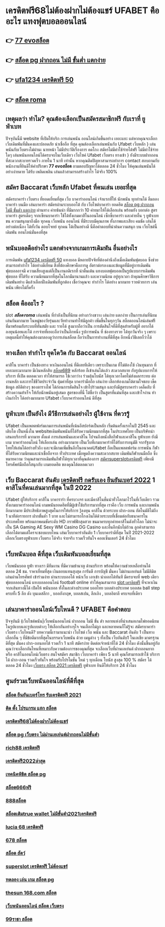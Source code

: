 # เครดิตฟรี68ไม่ต้องฝากไม่ต้องแชร์ UFABET คืออะไร  แทงฟุตบอลออนไลน์

## 👉 [77 evoสล็อต](https://ufa7777.ufax.win/)
## 👉 [สล็อต pg ฝากถอน ไม่มี ขั้นต่ำ แตกง่าย](https://ufabetpgufa.ufax.win/)
## 👉 [ufa1234 เครดิตฟรี 50](https://ufabetpgufa.ufax.win/)
## 👉 [สล็อต roma](https://ufa7777.ufax.win/)

## เหตุผลว่า ทำไม? คุณต้องเลือกเป็นสมัครสมาชิกฟรี กับเราที่ ยูฟ่าเบท

ปัจจุบันนี้มี website  ที่เปิดให้บริก การเล่นพนัน  ออนไลน์เกิดขึ้นอย่าง เยอะแยะ แต่หากคุณจะเลือกเว็บเดิมพันที่มั่นคงและปลอดภัย  น่าเชื่อถือ ที่สุด คุณต้องเลือกเล่นพนันกับ  Ufabet เว็บหลัก } เล่นพนันกับเว็บตรงไม่ผ่านเ นายหน้า  ไม่มีประวัติเรื่องการ คดโกง   สมัครไม่มีค่าใช้จ่ายได้ฟรี ไม่มีค่าใช้จ่ายใดๆ เล่นพนันออนไลน์ได้ครบจบในเว็บเดียว เว็บไซค์  Ufabet เว็บตรง ทางเข้า   } ยังมีระบบฝากถอน ที่สะดวกสะบายรวดเร็ว ภายใน  1 นาที เท่านั้น หากคุณติดปัญหาสามารถทำการ contact สอบถามกับพนักงานที่ยินดีให้คำปรึกษา **77 evoสล็อต** ถามตอบปัญหาได้ตลอด  24 ชั่วโมง  ให้คุณเล่นพนันได้อย่างง่ายดาย ได้รับ เพลิดเพลิน เล่นแล้วสามารถสร้างกำไร ได้จริง 100% 


## สมัคร Baccarat  เว็บหลัก Ufabet ที่คนเล่น เยอะที่สุด

สมัครบาคาร่า เว็บตรง ที่ยอดเยี่ยมที่สุด  เว็บ  บาคาร่าออนไลน์ เจ้าแรกที่ให้ นักพนัน  ทุกท่านได้ ลิ้มลอง บาคาร่า บนมือ เล่นบาคาร่า สมัครผ่านระบบออโต้  กับ  เว็บไซต์บาคาร่า ยอดฮิต [สล็อต pg ฝากถอน ไม่มี ขั้นต่ำ แตกง่าย](https://ufabetpgufa.ufax.win/)  ผ่านทาง  ค่ายช้นนำ ที่มีมากกว่า 10 ค่ายมาให้ได้เลือกเล่น พร้อมยัง บอกต่อ สูตรบาคาร่า  สูตรเด็ดๆ  จากเซียนบาคาร่า ใช้ได้ทั้งเกมคาสิโนออนไลน์ เซ็กซี่บาคาร่า และค่ายอื่น ๆ ยูฟ่าเบท  ขน ความสนุกมาถึงมือ ทุกคน  เว็บพนัน  ออนไลน์ ที่มีระบบมีคุณภาพ ทั้งภาพและเสียง คมชัด เล่นได้อย่างต่อเนื่อง  ได้ทั้งวัน  ตอบโจทย์  ทุกคน  ได้เป็นอย่างดี นี่คือคำตอบที่น่าค้นความสนุก บน เว็บไซต์นี้ เดิมพัน ออนไลน์มั่นคงที่สุด

##  พนันบอลดีอย่างไร แตกต่างจากเกมการเดิมพัน อื่นอย่างไร

การเดิมพัน  [ufa1234 เครดิตฟรี 50](https://ufa7777.ufax.win/) แทงบอล มีหลายปัจจัยที่ต้องคำนึงถึงเมื่อเดิมพันฟุตบอล ซึ่งช่วยสามารถทำกำไร ได้อย่างดีเยี่ยม สิ่งที่ต้องศึกษาคือการดู อัตราต่อรองงและข้อมูลที่มีอยู่การเดิมพัน ฟุตบอลอาจมี ความเสี่ยงสูงแต่ก็เป็นงานอดิเรกที่ น่าตื่นเต้น แทงบอลฟุตบอลเป็นรูปแบบการเดิมพันฟุตบอล ที่ได้รับ ความนิยมมากที่สุดในโลกมีมานานแล้ว และความนิยม อยู่ทุกเวลา ถ้าคุณศึกษาวิธีการเดิมพันอย่าง ดีแล้วเลือกฝั่งเดิมพันที่ถูกต้อง เชื่อว่าคุณจะ ทำกำไร ได้อย่าง มากมาย รวยด้วยการ เล่นพนัน เพียงไม่กี่ครั้ง

##  สล็อต คืออะไร ?

 slot   ***สล็อต roma*** เล่นพนัน ที่กำลังเป็นที่นิยม อย่างกว้างขวาง  เล่นง่าย แตกง่าย  เป็นการเล่นที่นิยม เล่นกันมากมาย ในหมู่ของวัยรุ่นและวัยทำงานทำให้มีลูกค้า เพิ่มขึ้นในทุกๆวัน  สล็อตออนไลน์เล่นฟรีที่มาพร้อมกับระบบที่ทันสมัย และ รายได้ สูงมากถือว่าเป็น การตัดสินใจที่ดีที่สุดสำหรับผู้ที่ อยากได้ ลงทุนน้อยและได้ การจ่ายที่เยอะถือว่าเป็นอีกหนึ่ง รูปการพนัน ที่ ช่องทางรวย ได้ทุกวันจริง ๆ เพราะเหตุผลนี้ทำให้คุณต้องมาลองดูว่าการเล่นสล็อต ถือว่าเป็นการทำงานที่ดีที่สุด อีกหนึ่งวิธีเลยก็ว่าได้


## ทางเลือก ทำกำไร ยุคโควิด กับ  Baccarat ออนไลน์ 

คาสิโน บาคาร่า เป็นช่องทาง หาเงินออนไลน์ ที่ดีเลยทีเดียว เพราะเป็นเกม ที่ไม่ต้องใช้ เงินทุนมาก ที่เยอะแยะมากมาย มีเงินหลักสิบ [สล็อต689](https://ufabetpgufa.ufax.win/) หลักร้อย ก็เข้าเล่นได้เเล้ว สะดวกสบาย กับรูปแบบการให้บริการ ที่เปิด  ตลอดเวลา ทำให้สามารถ ใช้เวลาว่าง  ร่วมลุ้นโบนัส  ได้ทุกเวลาโดยไม่ส่งผลกระทบ ต่องานหลัก และการใช้ชีวิตประจำวัน  คุ้มค่าที่สุด  บาคาร่ามือถือ เล่นง่าย เลือกห้องเกมได้ตามใจชอบ เช็คข้อมูล สถิติต่างๆ ของตารางไพ่ ได้ก่อนการตัดสินใจ เข้าไปร่วมสนุก และยังมีสูตรบาคาร่า  เคล็ดลับ   ที่สร้างความสำเร็จ ให้กับนักพนันอยู่เสมอ สูตรของที่นี่ ได้ชื่อว่า เป็นสูตรที่แม่นที่สุด และเข้าใจง่าน ทำเงินกำไร ได้อย่างมากมาย Ufabet  เว็บบาคาร่าออนไลน์ ดีที่สุด

## ยูฟ่าเบท เป็นยังไง มีวีธีการเล่นอย่างไร ผู้ใช้งาน ที่ควรรู้ 

Ufabet  เป็นแพลตฟอร์มเกมการเล่นพนันที่เน้นอีสปอร์ตเป็นหลัก เริ่มต้นครั้งแรกในปี 2545 และ เติบโต เป็นหนึ่งใน websiteเดิมพันพนันที่ได้รับความนิยมมากที่สุด ในประเทศไทย เป็นบริษัทนำเสนอบริการที่ มากมาย ตั้งแต่ การเล่นพนันและคาสิโน ไปจนถึงหนังสือกีฬาและคาสิโน ยูฟ่าเบท ยังมีเกม บาคาร่าออนไลน์ ให้เลือกเล่น อย่างมากมาย เป็นเว็บที่เกมบาคาร่าที่ได้รับการอนุมัติ จากรัฐบาลไทยให้เล่นได้อย่างทั่วถึง และจะมีเกมเพิ่มขึ้นอีกในอนาคตUfabet ถือเป็นแพลตฟอร์ม การพนัน กีฬาที่ได้รับความนิยมและน่าเชื่อถือจาก ทั่วประเทศ  เมื่อพูดถึงความสะดวกสบาย เดิมพันกีฬาบนมือถือ ซึ่งหมายความ ว่าคุณสามารถเดิมพันกีฬาได้ทุกเวลาที่คุณต้องการ [สมัครsuperslotเครดิตฟรี](https://ufabetpgufa.ufax.win/) เพียงมีโทรศัพท์มือถือก็สนุกกับ เกมยอดฮิต ของคุณได้ตลอดเวลา


## เว็บ Baccarat อันดับ [เครดิตฟรี กดรับเอง ยืนยันเบอร์ 2022](https://ufa7777.ufax.win/) 1 คาสิโนที่คนเล่นมากที่สุด ในปี 2022

 Ufabet  ผู้ให้บริการ คาสิโน บาคาราร่า ที่ครบวงจร และมีคาสิโนชั่นนำทั่วโลกมาไว้ในที่เว็บเดียว รวมทั้งเกมบาคาร่าออนไลน์ เกมพนันยอดฮิตที่มีผู้เข้าใช้บริการมากที่สุด เราคือ  เว็บ การพนัน  และเกมพนันอีกมากมาย มีประสิทธิภาพสูงสุดในการให้บริการ  ]ลงทุน  คาสิโน ด้วยระบบ ฝาก-ถอน อัตโนมัติไม่ถึง 1 นาทีต่อรายการ ฝากขั้นต่ำ 1 บาท   และไม่สามารถโกงเงินได้ด้วยระบบที่เชื่อมต่อกับธนาคารในประเทศไทย พร้อมภาพคมชัดระดับ HD กราฟฟิกสุดสวย ขนมาครบทุกค่ายคาสิโนดังทั่วโลก ไม่น่าจะเป็น SA Gaming AE Sexy WM Casino DG Casino และอื่นอีกนับไม่ถ้วน ลูกค้าสามารถเลือกได้ตามแต่ใครจะชอบแบบไหน เล่นเว็บบาคาร่าอันดับ 1   เว็บบาคาร่าดีที่สุด  ในปี 2021-2022 เลือกเว็บตรงยูฟ่าเบท  เว็บตรง ได้จริง จ่ายจริง รวดเร็วทันใจ คอลเซ็นเตอร์ 24 ชั่วโมง


## เว็บพนันบอล ดีที่สุด เว็บเดิมพันบอลเยี่ยมที่สุด

 เว็บพนันบอล   ยูฟ่า  ทางเรา มีทีมงาน  ที่มีความชำนาญ ด้านบริการ พร้อมให้ความช่วยเหลือท่านได้  ตลอด 24 ชม.  ราคาเยี่ยมที่สุด   เงินตอบแทนสุงสุด  การันตี   การบัญชี  มั่นคง ไม่ผ่านเอเย่นต์   ไม่มีลิมิต  เล่นผ่านโทรศัพท์   เข้าร่วมง่าย  ผ่านระบบออโต้ หน้าเว็บ   เอาเข้า  นำออกได้ทันที  มีครบจบที่ web  เดียว ฟุตบอลออนไลน์ แทงบอลออนไลน์ football online ทำให้คุณสามารถ [slot เครดิตฟรี](https://ufa7777.ufax.win/) ที่จะหาเงินจากเส้นทางนี้ได้ เปิดให้ พนันบอล  ทั้งในละต่างประเทศ บอลไทย  บอลต่างประเทศ บอลสด  ball step ครบทั้ง 5 ลีก ดัง บุนเดสลีกา ,  บอลอังกฤษ,  บอลสเปน, ลีกเอิง ,  บอลอิตาลี ครบจบที่เดียว

## เล่นบาคาร่าออนไลน์เว็บไหนดี ? UFABET คือคำตอบ

ปัจจุบันมี {เว็บไซต์พนัน|เว็บพนันออนไลน์ ฝากถอน ไม่มี ขั้น ต่ํา   หลายแห่งที่นำเสนอเกมไพ่ยอดนิยมในรูปแบบและรูปแบบต่างๆ ให้เลือกกันอย่างจุใจ จนเลือกไม่ถูก และหลายคนก็ไม่รู้จะ  สมัครบาคาร่าเว็บตรง  เว็บไหนดี? บทความนี้เรามาแนะนำ เว็บไซต์  เว็บ พนัน และ Baccarat อันดับ 1 เป็นทางเลือกอื่น ๆ ที่มีข้อดีมากที่สุดในบรรดาเว็บพนัน ด้วย  เมนูต่าง ๆ  ทั้งเป็น  เว็บอันดับ1   ในเอเชีย มาตรฐานดีที่สุด มั่นคง  ฝาก-ถอนออโต้ รวดเร็ว 1 นาที  สมัครง่าย ติดต่อเจ้าหน้าที่ได้ 24 ชั่วโมง  ดังนั้นขึ้นอยู่กับคุณว่าจะเลือกอันไหนที่เหมาะกับความต้องการของคุณที่สุด จะเลือกเว็บที่ผ่านเอเย่นต์ ฝากถอนยาก หรือ คาสิโนออนไลน์เว็บตรง สนใจสมัคร สมาชิก เว็บบาคาร่า  เพียง 5 นาที คุณก็สามารถเข้าใช้ บริการได้ ฝาก-ถอน รวดเร็วทันใจ พร้อมรับโปรโมชั่น ใหม่ ๆ ทุกเดือน โบนัส สูงสุด 100 % สมัคร ได้ตลอด 24 ชั่วโมง  [เว็บตรง สล็อต 2021 เครดิตฟรี](https://ufa7777.ufax.win/)  ยูฟ่าเบท ยินดีให้บริการ 24 ชั่วโมง 

## ศูนย์รวมเว็บพนันออนไลน์ที่ดีที่สุด

### [สล็อต ยืนยันเบอร์โทร รับเครดิตฟรี 2021](https://atom.io/themes/สมัคร%20pg%20ufabet%20สล็อตxo1688%20008%20สล็อต%2020%20รับ%20100%20เว็บตรง100%)
### [ติด ตั้ง โปรแกรม แฮก สล็อต](https://atom.io/themes/สมัคร%20pg%20ufabet%20lucaclub88%20เครดิตฟรี%20008%20สล็อต%2020%20รับ%20100%20เว็บตรง100%)
### [เครดิตฟรี68ไม่ต้องฝากไม่ต้องแชร์](https://atom.io/themes/สมัคร%20pg%20ufabet%20เว็บ%20สล็อต%20m98%20008%20สล็อต%2020%20รับ%20100%20เว็บตรง100%)
### [สล็อต pg เว็บตรง ไม่ผ่านเอเย่นต์ฝากถอนไม่มีขั้นต่ํา](https://atom.io/themes/สมัคร%20pg%20ufabet%20456สล็อต%20008%20สล็อต%2020%20รับ%20100%20เว็บตรง100%)
### [rich88 เครดิตฟรี](https://atom.io/themes/สมัคร%20pg%20ufabet%20เครดิตฟรี%2050%20ไม่ต้องฝาก%20ไม่ต้องแชร์%20ถอนได้%20300%20008%20สล็อต%2020%20รับ%20100%20เว็บตรง100%)
### [เครดิตฟรี2022ล่าสุด](https://atom.io/themes/สมัคร%20pg%20ufabet%206k%20เครดิตฟรี%20008%20สล็อต%2020%20รับ%20100%20เว็บตรง100%)
### [เทคนิคพิชิต สล็อต pg](https://atom.io/themes/สมัคร%20pg%20ufabet%2011hilo%20สล็อต%20mem%20008%20สล็อต%2020%20รับ%20100%20เว็บตรง100%)
### [สล็อต666ฟรี](https://atom.io/themes/สมัคร%20pg%20ufabet%20pg%20888%20เครดิตฟรี%20008%20สล็อต%2020%20รับ%20100%20เว็บตรง100%)
### [888สล็อต](https://atom.io/themes/สมัคร%20pg%20ufabet%20เครดิตฟรี%20120%20กดรับ%20เอง%20008%20สล็อต%2020%20รับ%20100%20เว็บตรง100%)
### [สล็อตเติมtrue wallet ไม่มีขั้นต่ํา2021เครดิตฟรี](https://atom.io/themes/สมัคร%20pg%20ufabet%20จีคลับ%20สล็อต%20มือถือ%20008%20สล็อต%2020%20รับ%20100%20เว็บตรง100%)
### [lucia 68 เครดิตฟรี](https://atom.io/themes/สมัคร%20pg%20ufabet%20เครดิตฟรี%20กดรับเอง%20ได้จริง%20ไม่ต้องแชร์%202022%20008%20สล็อต%2020%20รับ%20100%20เว็บตรง100%)
### [678 สล็อต](https://atom.io/themes/สมัคร%20pg%20ufabet%20เครดิตฟรี%2058%20กดรับเอง%20008%20สล็อต%2020%20รับ%20100%20เว็บตรง100%)
### [สล็อต สัตว์](https://atom.io/themes/สมัคร%20pg%20ufabet%20สล็อต%20สมัคร%20รับ%20เครดิต%20ฟรี%20008%20สล็อต%2020%20รับ%20100%20เว็บตรง100%)
### [superslot เครดิตฟรี ไม่ต้องแชร์](https://atom.io/themes/สมัคร%20pg%20ufabet%20เครดิตฟรี133%20008%20สล็อต%2020%20รับ%20100%20เว็บตรง100%)
### [ทดลอง เล่น เกม สล็อต pg](https://atom.io/themes/สมัคร%20pg%20ufabet%20ทดลองเล่น%20สล็อตpg%20008%20สล็อต%2020%20รับ%20100%20เว็บตรง100%)
### [thesun 168.com สล็อต](https://atom.io/themes/สมัคร%20pg%20ufabet%20เครดิตฟรี%20ไม่มี%20เงื่อนไข%20008%20สล็อต%2020%20รับ%20100%20เว็บตรง100%)
### [เว็บพนันออนไลน์ สล็อต เว็บตรง](https://atom.io/themes/สมัคร%20pg%20ufabet%20สล็อตpgฝากถอนไม่มีขั้นต่ํา%20008%20สล็อต%2020%20รับ%20100%20เว็บตรง100%)
### [99ราชา สล็อต](https://atom.io/themes/สมัคร%20pg%20ufabet%20สล็อต%20ฝาก%2020%20รับ%20100%20ล่าสุด%20008%20สล็อต%2020%20รับ%20100%20เว็บตรง100%)